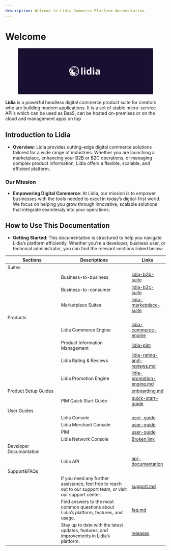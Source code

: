 ```yaml
---
description: Welcome to Lidia Commerce Platform documentation.
---
```


# Welcome

<figure><img src=".gitbook/assets/lidia.png" alt=""><figcaption></figcaption></figure>

**Lidia** is a powerful headless digital commerce product suite for creators who are building modern applications. It is a set of stable micro-service API’s which can be used as BaaS, can be hosted on-premises or on the cloud and management apps on top

## **Introduction to Lidia**

* **Overview**: Lidia provides cutting-edge digital commerce solutions tailored for a wide range of industries. Whether you are launching a marketplace, enhancing your B2B or B2C operations, or managing complex product information, Lidia offers a flexible, scalable, and efficient platform.

### **Our Mission**

* **Empowering Digital Commerce**: At Lidia, our mission is to empower businesses with the tools needed to excel in today’s digital-first world. We focus on helping you grow through innovative, scalable solutions that integrate seamlessly into your operations.

## **How to Use This Documentation**

* **Getting Started**: This documentation is structured to help you navigate Lidia’s platform efficiently. Whether you're a developer, business user, or technical administrator, you can find the relevant sections linked below:



<table><thead><tr><th width="243">Sections</th><th width="398">Descriptions</th><th data-type="content-ref">Links</th></tr></thead><tbody><tr><td>Suites</td><td></td><td></td></tr><tr><td></td><td>Business-to-business</td><td><a href="suites/lidia-b2b-suite/">lidia-b2b-suite</a></td></tr><tr><td></td><td>Business-to-consumer</td><td><a href="suites/lidia-b2c-suite/">lidia-b2c-suite</a></td></tr><tr><td></td><td>Marketplace Suites</td><td><a href="suites/lidia-marketplace-suite/">lidia-marketplace-suite</a></td></tr><tr><td>Products</td><td></td><td></td></tr><tr><td></td><td>Lidia Commerce Engine</td><td><a href="products/lidia-commerce-engine/">lidia-commerce-engine</a></td></tr><tr><td></td><td>Product Information Management</td><td><a href="products/lidia-pim/">lidia-pim</a></td></tr><tr><td></td><td>Lidia Rating &#x26; Reviews</td><td><a href="products/lidia-rating-and-reviews.md">lidia-rating-and-reviews.md</a></td></tr><tr><td></td><td>Lidia Promotion Engine</td><td><a href="products/lidia-promotion-engine.md">lidia-promotion-engine.md</a></td></tr><tr><td>Product Setup Guides</td><td></td><td><a href="onboarding.md">onboarding.md</a></td></tr><tr><td></td><td>PIM Quick Start Guide</td><td><a href="products/lidia-pim/quick-start-guide/">quick-start-guide</a></td></tr><tr><td>User Guides</td><td></td><td></td></tr><tr><td></td><td>Lidia Console</td><td><a href="components/lidia-console/user-guide/">user-guide</a></td></tr><tr><td></td><td>Lidia Merchant Console</td><td><a href="components/lidia-merchant-console/user-guide/">user-guide</a></td></tr><tr><td></td><td>PIM</td><td><a href="products/lidia-pim/user-guide/">user-guide</a></td></tr><tr><td></td><td>Lidia Network Console</td><td><a href="broken-reference">Broken link</a></td></tr><tr><td>Developer Documantation</td><td></td><td></td></tr><tr><td></td><td>Lidia API</td><td><a href="products/lidia-commerce-engine/api-documantation/">api-documantation</a></td></tr><tr><td>Support&#x26;FAQs</td><td></td><td></td></tr><tr><td></td><td>If you need any further assistance, feel free to reach out to our support team, or visit our support center.</td><td><a href="help-center/support.md">support.md</a></td></tr><tr><td></td><td>Find answers to the most common questions about Lidia’s platform, features, and usage.</td><td><a href="help-center/faq.md">faq.md</a></td></tr><tr><td></td><td>Stay up to date with the latest updates, features, and improvements in Lidia’s platform.</td><td><a href="help-center/releases/">releases</a></td></tr></tbody></table>



